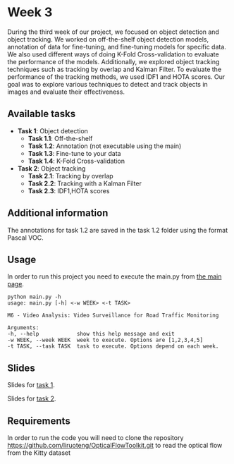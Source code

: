 # Week 3

During the third week of our project, we focused on object detection and object tracking. We worked on off-the-shelf object detection models, annotation of data for fine-tuning, and fine-tuning models for specific data. We also used different ways of doing K-Fold Cross-validation to evaluate the performance of the models. Additionally, we explored object tracking techniques such as tracking by overlap and Kalman Filter. To evaluate the performance of the tracking methods, we used IDF1 and HOTA scores. Our goal was to explore various techniques to detect and track objects in images and evaluate their effectiveness.


## Available tasks

* **Task 1**: Object detection
  * **Task 1.1**: Off-the-shelf
  * **Task 1.2**: Annotation (not executable using the main)
  * **Task 1.3**: Fine-tune to your data
  * **Task 1.4**: K-Fold Cross-validation
* **Task 2**: Object tracking
  * **Task 2.1**: Tracking by overlap
  * **Task 2.2**: Tracking with a Kalman Filter
  * **Task 2.3**: IDF1,HOTA scores

## Additional information
The annotations for task 1.2 are saved in the task 1.2 folder using the format Pascal VOC.


## Usage
In order to run this project you need to execute the main.py from [the main page](https://github.com/mcv-m6-video/mcv-m6-2023-team3).
  ```
python main.py -h
usage: main.py [-h] <-w WEEK> <-t TASK>

M6 - Video Analysis: Video Surveillance for Road Traffic Monitoring

Arguments:
 -h, --help            show this help message and exit
 -w WEEK, --week WEEK  week to execute. Options are [1,2,3,4,5]
 -t TASK, --task TASK  task to execute. Options depend on each week.
  ```

## Slides

Slides for [task 1](https://docs.google.com/presentation/d/1bTaPiW5-V4t5nyi4mDJ3oiAD_aPqXAO3lbOn-PdhqBw/edit#slide=id.p).

Slides for [task 2](https://docs.google.com/presentation/d/1ngd5-QJU9hfPdhAYoc7J65LNQE-ML_aHy2f1aXI3ybo/edit#slide=id.p).


## Requirements

In order to run the code you will need to clone the repository https://github.com/liruoteng/OpticalFlowToolkit.git to read the optical flow from the Kitty dataset 
